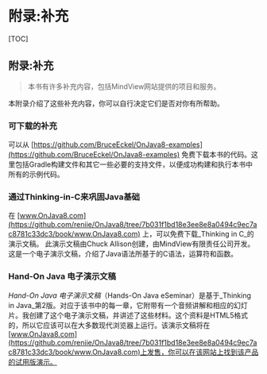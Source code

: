 # 附录:补充

\[TOC\]

## 附录:补充

> 本书有许多补充内容，包括MindView网站提供的项目和服务。

本附录介绍了这些补充内容，你可以自行决定它们是否对你有所帮助。

### 可下载的补充

可以从 [https://github.com/BruceEckel/OnJava8-examples](https://github.com/BruceEckel/OnJava8-examples) 免费下载本书的代码。这里包括Gradle构建文件和其它一些必要的支持文件，以便成功构建和执行本书中所有的示例代码。

### 通过Thinking-in-C来巩固Java基础

在 [www.OnJava8.com](https://github.com/reniie/OnJava8/tree/7b031f1bd18e3ee8e8a0494c9ec7ac8781c33dc3/book/www.OnJava8.com) 上，可以免费下载_Thinking in C_的演示文稿。 此演示文稿由Chuck Allison创建，由MindView有限责任公司开发。这是一个电子演示文稿，介绍了Java语法所基于的C语法，运算符和函数。

### Hand-On Java 电子演示文稿

_Hand-On Java 电子演示文稿_（Hands-On Java eSeminar）是基于_Thinking in Java_第2版。对应于该书中的每一章，它附带有一个音频讲解和相应的幻灯片。我创建了这个电子演示文稿，并讲述了这些材料。这个资料是HTML5格式的，所以它应该可以在大多数现代浏览器上运行。该演示文稿将在[www.OnJava8.com](https://github.com/reniie/OnJava8/tree/7b031f1bd18e3ee8e8a0494c9ec7ac8781c33dc3/book/www.OnJava8.com)上发售，你可以在该网站上找到该产品的试用版演示。

